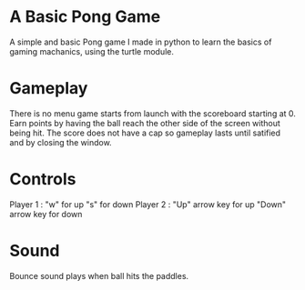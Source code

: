 # A Basic Pong Game
A simple and basic Pong game I made in python to learn the basics of gaming machanics, using the turtle module.

# Gameplay
There is no menu game starts from launch with the scoreboard starting at 0.
Earn points by having the ball reach the other side of the screen without being hit.
The score does not have a cap so gameplay lasts until satified and by closing the window.

# Controls
Player 1 : "w" for up "s" for down
Player 2 : "Up" arrow key for up "Down" arrow key for down

# Sound
Bounce sound plays when ball hits the paddles.
